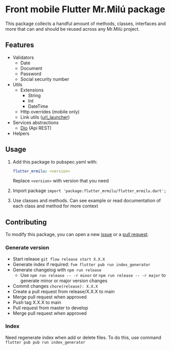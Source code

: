 # Front mobile Flutter Mr.Milú package

This package collects a handful amount of methods, classes, interfaces and more that can and should be reused across any Mr.Milú project.

## Features

- Validators
  - Date
  - Document
  - Password
  - Social security number
- Utils
  - Extensions
    - String
    - Int
    - DateTime
  - Http overrides (mobile only)
  - Link utils ([url_launcher](https://pub.dev/packages/url_launcher))
- Services abstractions
  - [Dio](https://pub.dev/packages/dio) (Api REST)
- Helpers

## Usage

1. Add this package to pubspec.yaml with:

    ```yaml
    flutter_mrmilu: <version>
    ```

    Replace `<version>` with version that you need

2. Import package `import 'package:flutter_mrmilu/flutter_mrmilu.dart';`
3. Use classes and methods. Can see example or read documentation of each class and method for more context

## Contributing

To modify this package, you can open a new [issue](https://github.com/mrmilu/flutter_mrmilu/issues/new/choose) or a [pull request](https://github.com/mrmilu/flutter_mrmilu/compare).

### Generate version

- Start release `git flow release start X.X.X`
- Generate index if required: `fvm flutter pub run index_generator`
- Generate changelog with `npm run release`
  - Use `npm run release -- -r minor` or `npm run release -- -r major` to generate minor or major version changes
- Commit changes `chore(release): X.X.X`
- Create a pull request from release/X.X.X to main
- Merge pull request when approved
- Push tag X.X.X to main
- Pull request from master to develop
- Merge pull request when approved

### Index

Need regenerate index when add or delete files. To do this, use command `flutter pub pub run index_generator`

